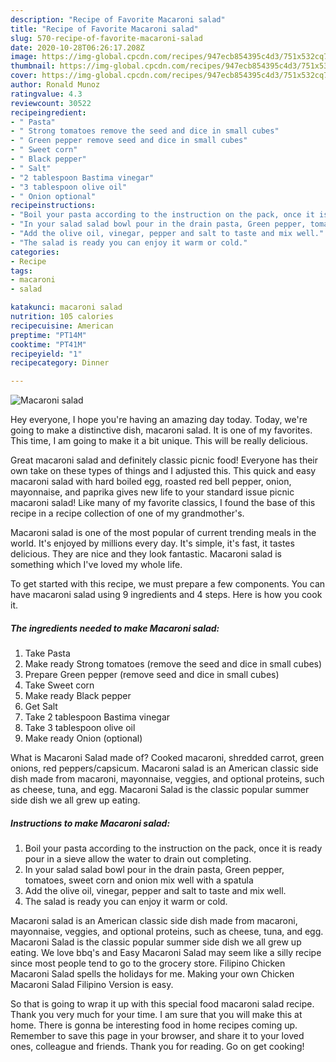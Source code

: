 ```yaml
---
description: "Recipe of Favorite Macaroni salad"
title: "Recipe of Favorite Macaroni salad"
slug: 570-recipe-of-favorite-macaroni-salad
date: 2020-10-28T06:26:17.208Z
image: https://img-global.cpcdn.com/recipes/947ecb854395c4d3/751x532cq70/macaroni-salad-recipe-main-photo.jpg
thumbnail: https://img-global.cpcdn.com/recipes/947ecb854395c4d3/751x532cq70/macaroni-salad-recipe-main-photo.jpg
cover: https://img-global.cpcdn.com/recipes/947ecb854395c4d3/751x532cq70/macaroni-salad-recipe-main-photo.jpg
author: Ronald Munoz
ratingvalue: 4.3
reviewcount: 30522
recipeingredient:
- " Pasta"
- " Strong tomatoes remove the seed and dice in small cubes"
- " Green pepper remove seed and dice in small cubes"
- " Sweet corn"
- " Black pepper"
- " Salt"
- "2 tablespoon Bastima vinegar"
- "3 tablespoon olive oil"
- " Onion optional"
recipeinstructions:
- "Boil your pasta according to the instruction on the pack, once it is ready pour in a sieve allow the water to drain out completing."
- "In your salad salad bowl pour in the drain pasta, Green pepper, tomatoes, sweet corn and onion mix well with a spatula"
- "Add the olive oil, vinegar, pepper and salt to taste and mix well."
- "The salad is ready you can enjoy it warm or cold."
categories:
- Recipe
tags:
- macaroni
- salad

katakunci: macaroni salad 
nutrition: 105 calories
recipecuisine: American
preptime: "PT14M"
cooktime: "PT41M"
recipeyield: "1"
recipecategory: Dinner

---
```



![Macaroni salad](https://img-global.cpcdn.com/recipes/947ecb854395c4d3/751x532cq70/macaroni-salad-recipe-main-photo.jpg)

Hey everyone, I hope you're having an amazing day today. Today, we're going to make a distinctive dish, macaroni salad. It is one of my favorites. This time, I am going to make it a bit unique. This will be really delicious.

Great macaroni salad and definitely classic picnic food! Everyone has their own take on these types of things and I adjusted this. This quick and easy macaroni salad with hard boiled egg, roasted red bell pepper, onion, mayonnaise, and paprika gives new life to your standard issue picnic macaroni salad! Like many of my favorite classics, I found the base of this recipe in a recipe collection of one of my grandmother&#39;s.

Macaroni salad is one of the most popular of current trending meals in the world. It's enjoyed by millions every day. It's simple, it's fast, it tastes delicious. They are nice and they look fantastic. Macaroni salad is something which I've loved my whole life.


To get started with this recipe, we must prepare a few components. You can have macaroni salad using 9 ingredients and 4 steps. Here is how you cook it.

<!--inarticleads1-->

##### The ingredients needed to make Macaroni salad:

1. Take  Pasta
1. Make ready  Strong tomatoes (remove the seed and dice in small cubes)
1. Prepare  Green pepper (remove seed and dice in small cubes)
1. Take  Sweet corn
1. Make ready  Black pepper
1. Get  Salt
1. Take 2 tablespoon Bastima vinegar
1. Take 3 tablespoon olive oil
1. Make ready  Onion (optional)


What is Macaroni Salad made of? Cooked macaroni, shredded carrot, green onions, red peppers/capsicum. Macaroni salad is an American classic side dish made from macaroni, mayonnaise, veggies, and optional proteins, such as cheese, tuna, and egg. Macaroni Salad is the classic popular summer side dish we all grew up eating. 

<!--inarticleads2-->

##### Instructions to make Macaroni salad:

1. Boil your pasta according to the instruction on the pack, once it is ready pour in a sieve allow the water to drain out completing.
1. In your salad salad bowl pour in the drain pasta, Green pepper, tomatoes, sweet corn and onion mix well with a spatula
1. Add the olive oil, vinegar, pepper and salt to taste and mix well.
1. The salad is ready you can enjoy it warm or cold.


Macaroni salad is an American classic side dish made from macaroni, mayonnaise, veggies, and optional proteins, such as cheese, tuna, and egg. Macaroni Salad is the classic popular summer side dish we all grew up eating. We love bbq&#39;s and Easy Macaroni Salad may seem like a silly recipe since most people tend to go to the grocery store. Filipino Chicken Macaroni Salad spells the holidays for me. Making your own Chicken Macaroni Salad Filipino Version is easy. 

So that is going to wrap it up with this special food macaroni salad recipe. Thank you very much for your time. I am sure that you will make this at home. There is gonna be interesting food in home recipes coming up. Remember to save this page in your browser, and share it to your loved ones, colleague and friends. Thank you for reading. Go on get cooking!

